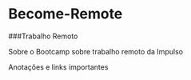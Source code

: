# Become-Remote
###Trabalho Remoto

Sobre o Bootcamp sobre trabalho remoto da Impulso 

Anotações e links importantes
